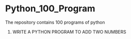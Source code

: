 # Python_100_Program
The repository contains 100 programs of python

1. WRITE A PYTHON PROGRAM TO ADD TWO NUMBERS
